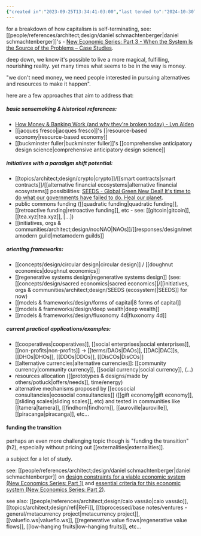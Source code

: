 ```yaml
---
{"created in":"2023-09-25T13:34:41-03:00","last tended to":"2024-10-30T18:31:34-03:00","tags":["🌱","economics","design","essay"],"dg-publish":true,"notestage":["🌱"],"created":"2023-09-25T13:34:41.895-03:00","updated":"2024-12-12T15:35:56.407-03:00","permalink":"/writings/on-the-limits-of-capitalism-and-emergent-forms-of-abundance-generation-and-distribution/","dgPassFrontmatter":true}
---
```


for a breakdown of how capitalism is self-terminating, see: [[people/references/architect;design/daniel schmachtenberger\|daniel schmachtenberger]]'s - [New Economic Series: Part 3 - When the System Is the Source of the Problems – Case Studies](https://civilizationemerging.com/new-economics-series-3/).

deep down, we know it's possible to live a more magical, fulfilling, nourishing reality. yet many times what seems to be in the way is money.

"we don't need money, we need people interested in pursuing alternatives and resources to make it happen".

here are a few approaches that aim to address that:

##### basic sensemaking & historical references:

- [How Money & Banking Work (and why they're broken today) - Lyn Alden](https://www.youtube.com/watch?v=jk_HWmmwiAs)
- [[jacques fresco\|jacques fresco]]'s [[resource-based economy\|resource-based economy]]
- [[buckminster fuller\|buckminster fuller]]'s [[comprehensive anticipatory design science\|comprehensive anticipatory design science]]
##### initiatives with a paradigm shift potential:

- [[topics/architect;design/crypto\|crypto]]/[[smart contracts\|smart contracts]]/[[alternative financial ecosystems\|alternative financial ecosystems]] possibilities: [SEEDS - Global Green New Deal! It's time to do what our governments have failed to do. Heal our planet](https://www.youtube.com/watch?v=3MounsvZFPk&list=PLj8H7uBaUwDsuLtfdVu27aylRnjLMJvtA&index=2).
- public commons funding ([[quadratic funding\|quadratic funding]], [[retroactive funding\|retroactive funding]], etc - see: [[gitcoin\|gitcoin]], [[tea.xyz\|tea.xyz]], [...])
- [[initiatives, orgs & communities/architect;design/nooNAO\|NAOs]]/[[responses/design/metamodern guild\|metamodern guilds]]
##### orienting frameworks:

- [[concepts/design/circular design\|circular design]] / [[doughnut economics\|doughnut economics]]
- [[regenerative systems design\|regenerative systems design]] (see: [[concepts/design/sacred economics\|sacred economics]]/[[initiatives, orgs & communities/architect;design/SEEDS (ecosystem)\|SEEDS]] for now)
- [[models & frameworks/design/forms of capital\|8 forms of capital]]
- [[models & frameworks/design/deep wealth\|deep wealth]]
- [[models & frameworks/design/fluxonomy 4d\|fluxonomy 4d]]
##### current practical applications/examples:

- [[cooperatives\|cooperatives]], [[social enterprises\|social enterprises]], [[non-profits\|non-profits]] -> [[terms/DAOs\|DAOs]], [[DAC\|DAC]]s, [[DHOs\|DHOs]], [[DDOs\|DDOs]], [[DisCOs\|DisCOs]]
- [[alternative currencies\|alternative currencies]]: [[community currency\|community currency]], [[social currency\|social currency]], (...)
- resources allocation ([[prototypes & designs/made by others/potluck\|offers/needs]], time/energy)
- alternative mechanisms proposed by [[ecosocial consultancies\|ecosocial consultancies]] ([[gift economy\|gift economy]], [[sliding scales\|sliding scales]], etc) and tested in communities like [[tamera\|tamera]], [[findhorn\|findhorn]], [[auroville\|auroville]], [[piracanga\|piracanga]], etc...

#### funding the transition

perhaps an even more challenging topic though is "funding the transition" (h2), especially without pricing out [[externalities\|externalities]].

a subject for a lot of study.

see: [[people/references/architect;design/daniel schmachtenberger\|daniel schmachtenberger]] on [design constraints for a viable economic system (New Economics Series: Part 1)](https://civilizationemerging.com/new-economics-series-1/)  and [essential criteria for this economic system (New Economics Series: Part 2)](https://civilizationemerging.com/new-economics-series-2/).

see also: [[people/references/architect;design/caio vassão\|caio vassão]], [[topics/architect;design/refi\|ReFi]], [[tbprocessed/base notes/ventures - general/metacurrency project\|metacurrency project]], [[valueflo.ws\|valueflo.ws]], [[regenerative value flows\|regenerative value flows]], [[low-hanging fruits\|low-hanging fruits]], etc...